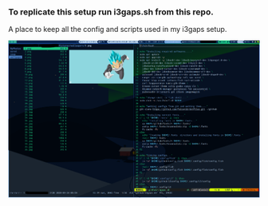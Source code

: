 ### To replicate this setup run i3gaps.sh from this repo.
A place to keep all the config and scripts used in my i3gaps setup.

![Display](display.png)


